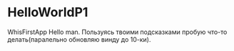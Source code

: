 # HelloWorldP1
WhisFirstApp
Hello man.
Пользуясь твоими подсказками пробую что-то делать(паралельно обновляю винду до 10-ки).
